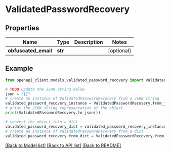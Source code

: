 # ValidatedPasswordRecovery


## Properties

Name | Type | Description | Notes
------------ | ------------- | ------------- | -------------
**obfuscated_email** | **str** |  | [optional] 

## Example

```python
from openapi_client.models.validated_password_recovery import ValidatedPasswordRecovery

# TODO update the JSON string below
json = "{}"
# create an instance of ValidatedPasswordRecovery from a JSON string
validated_password_recovery_instance = ValidatedPasswordRecovery.from_json(json)
# print the JSON string representation of the object
print(ValidatedPasswordRecovery.to_json())

# convert the object into a dict
validated_password_recovery_dict = validated_password_recovery_instance.to_dict()
# create an instance of ValidatedPasswordRecovery from a dict
validated_password_recovery_from_dict = ValidatedPasswordRecovery.from_dict(validated_password_recovery_dict)
```
[[Back to Model list]](../README.md#documentation-for-models) [[Back to API list]](../README.md#documentation-for-api-endpoints) [[Back to README]](../README.md)


